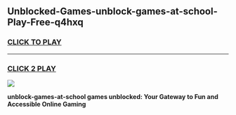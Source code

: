 
## Unblocked-Games-unblock-games-at-school-Play-Free-q4hxq
<h3>
<a href="https://premium76.site?title=unblock-games-at-school&ref=09A">CLICK TO PLAY</a></h3>
<hr>

<h3>
<a href="https://premium76.site?title=unblock-games-at-school&ref=09A">CLICK 2 PLAY</a>
  
</h3>

<a href="https://premium76.site?title=unblock-games-at-school&ref=09A"><img src="https://clearcache.store/games.png"></a>


**unblock-games-at-school games unblocked: Your Gateway to Fun and Accessible Online Gaming**
